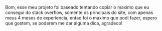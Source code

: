 Bom, esse meu projeto foi baseado tentando copiar o maximo que eu consegui do stack overflow, somente os principais do site, com apenas meus 4 meses de experiencia, entao foi o maximo que podi fazer, espero que gostem, se poderem me dar alguma dica, agradeco!
